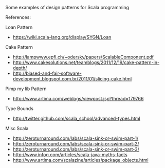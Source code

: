 Some examples of design patterns for Scala programming

References:

Loan Pattern
- https://wiki.scala-lang.org/display/SYGN/Loan
	
Cake Pattern
- http://lampwww.epfl.ch/~odersky/papers/ScalableComponent.pdf
- http://www.cakesolutions.net/teamblogs/2011/12/19/cake-pattern-in-depth/
- http://biased-and-fair-software-development.blogspot.com.br/2011/01/slicing-cake.html
	
Pimp my lib Pattern
- http://www.artima.com/weblogs/viewpost.jsp?thread=179766	
	
Type Bounds
- http://twitter.github.com/scala_school/advanced-types.html	

Misc Scala
- http://zeroturnaround.com/labs/scala-sink-or-swim-part-1/
- http://zeroturnaround.com/labs/scala-sink-or-swim-part-2/
- http://zeroturnaround.com/labs/scala-sink-or-swim-part-3/
- http://www.infoq.com/articles/scala-java-myths-facts
- http://www.artima.com/scalazine/articles/package_objects.html
